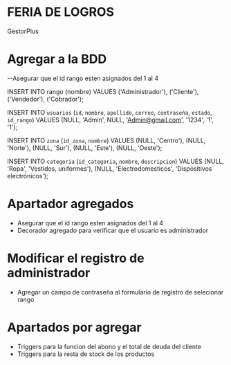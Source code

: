 # FERIA DE LOGROS
GestorPlus

# Agregar a la BDD
--Asegurar que el id rango esten asignados del 1 al 4

INSERT INTO rango (nombre) VALUES
('Administrador'),
('Cliente'),
('Vendedor'),
('Cobrador');

INSERT INTO `usuarios` (`id`, `nombre`, `apellido`, `correo`, `contraseña`, `estado`, `id_rango`) VALUES (NULL, 'Admin', NULL, 'Admin@gmail.com', '1234', '1', '1');

INSERT INTO `zona` (`id_zona`, `nombre`) VALUES (NULL, 'Centro'), (NULL, 'Norte'), (NULL, 'Sur'), (NULL, 'Este'), (NULL, 'Oeste');

INSERT INTO `categoria` (`id_categoria`, `nombre`, `descripcion`) VALUES (NULL, 'Ropa', 'Vestidos, uniformes'), (NULL, 'Electrodomesticos', 'Dispositivos electrónicos');


# Apartador agregados
- Asegurar que el id rango esten asignados del 1 al 4
- Decorador agregado para verificar que el usuario es administrador
# Modificar el registro de administrador
- Agregar un campo de contraseña al formulario de registro de selecionar rango


# Apartados por agregar
- Triggers para la funcion del abono y el total de deuda del cliente
- Triggers para la resta de stock de los productos